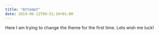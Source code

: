 ```yaml
---
title: "Attempt"
date: 2019-06-12T09:51:14+01:00
---
```


Here I am trying to change the theme for the first time. Lets wish me luck!
